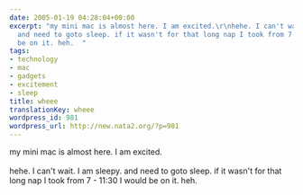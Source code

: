 ```yaml
---
date: 2005-01-19 04:28:04+00:00
excerpt: "my mini mac is almost here. I am excited.\r\nhehe. I can't wait. I am sleepy.
  and need to goto sleep. if it wasn't for that long nap I took from 7 - 11:30 I would
  be on it. heh.  "
tags:
- technology
- mac
- gadgets
- excitement
- sleep
title: wheee
translationKey: wheee
wordpress_id: 981
wordpress_url: http://new.nata2.org/?p=981
---
```


my mini mac is almost here. I am excited.
<br/><br/>hehe. I can't wait. I am sleepy. and need to goto sleep. if it wasn't for that long nap I took from 7 - 11:30 I would be on it. heh.